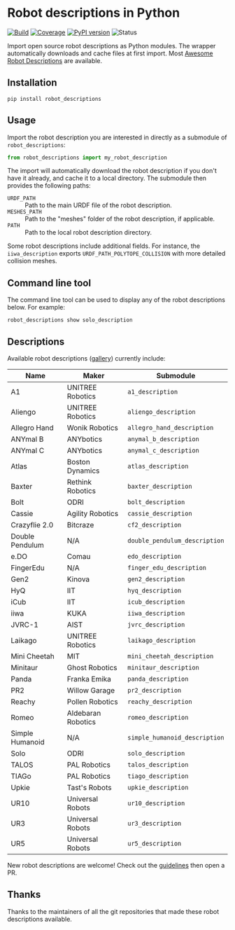 # Robot descriptions in Python

[![Build](https://img.shields.io/github/workflow/status/stephane-caron/robot_descriptions.py/CI)](https://github.com/stephane-caron/robot_descriptions.py/actions)
[![Coverage](https://coveralls.io/repos/github/stephane-caron/robot_descriptions.py/badge.svg?branch=master)](https://coveralls.io/github/stephane-caron/robot_descriptions.py?branch=master)
[![PyPI version](https://img.shields.io/pypi/v/robot_descriptions)](https://pypi.org/project/robot_descriptions/)
![Status](https://img.shields.io/pypi/status/robot_descriptions)

Import open source robot descriptions as Python modules. The wrapper automatically downloads and cache files at first import. Most [Awesome Robot Descriptions](https://github.com/robot-descriptions/awesome-robot-descriptions) are available.

## Installation

```console
pip install robot_descriptions
```

## Usage

Import the robot description you are interested in directly as a submodule of ``robot_descriptions``:

```python
from robot_descriptions import my_robot_description
```

The import will automatically download the robot description if you don't have it already, and cache it to a local directory. The submodule then provides the following paths:

<dl>
    <dt>
        <code>URDF_PATH</code>
    </dt>
    <dd>
        Path to the main URDF file of the robot description.
    </dd>
    <dt>
        <code>MESHES_PATH</code>
    </dt>
    <dd>
        Path to the "meshes" folder of the robot description, if applicable.
    </dd>
    <dt>
        <code>PATH</code>
    </dt>
    <dd>
        Path to the local robot description directory.
    </dd>
</dl>

Some robot descriptions include additional fields. For instance, the ``iiwa_description`` exports ``URDF_PATH_POLYTOPE_COLLISION`` with more detailed collision meshes.

## Command line tool

The command line tool can be used to display any of the robot descriptions below. For example:

```console
robot_descriptions show solo_description
```

## Descriptions

Available robot descriptions ([gallery](https://github.com/robot-descriptions/awesome-robot-descriptions#gallery)) currently include:

| Name                  | Maker              | Submodule                     |
|-----------------------|--------------------| ------------------------------|
| A1                    | UNITREE Robotics   | `a1_description`              |
| Aliengo               | UNITREE Robotics   | `aliengo_description`         |
| Allegro Hand          | Wonik Robotics     | `allegro_hand_description`    |
| ANYmal B              | ANYbotics          | `anymal_b_description`        |
| ANYmal C              | ANYbotics          | `anymal_c_description`        |
| Atlas                 | Boston Dynamics    | `atlas_description`           |
| Baxter                | Rethink Robotics   | `baxter_description`          |
| Bolt                  | ODRI               | `bolt_description`            |
| Cassie                | Agility Robotics   | `cassie_description`          |
| Crazyflie 2.0         | Bitcraze           | `cf2_description`             |
| Double Pendulum       | N/A                | `double_pendulum_description` |
| e.DO                  | Comau              | `edo_description`             |
| FingerEdu             | N/A                | `finger_edu_description`      |
| Gen2                  | Kinova             | `gen2_description`            |
| HyQ                   | IIT                | `hyq_description`             |
| iCub                  | IIT                | `icub_description`            |
| iiwa                  | KUKA               | `iiwa_description`            |
| JVRC-1                | AIST               | `jvrc_description`            |
| Laikago               | UNITREE Robotics   | `laikago_description`         |
| Mini Cheetah          | MIT                | `mini_cheetah_description`    |
| Minitaur              | Ghost Robotics     | `minitaur_description`        |
| Panda                 | Franka Emika       | `panda_description`           |
| PR2                   | Willow Garage      | `pr2_description`             |
| Reachy                | Pollen Robotics    | `reachy_description`          |
| Romeo                 | Aldebaran Robotics | `romeo_description`           |
| Simple Humanoid       | N/A                | `simple_humanoid_description` |
| Solo                  | ODRI               | `solo_description`            |
| TALOS                 | PAL Robotics       | `talos_description`           |
| TIAGo                 | PAL Robotics       | `tiago_description`           |
| Upkie                 | Tast's Robots      | `upkie_description`           |
| UR10                  | Universal Robots   | `ur10_description`            |
| UR3                   | Universal Robots   | `ur3_description`             |
| UR5                   | Universal Robots   | `ur5_description`             |

New robot descriptions are welcome! Check out the [guidelines](CONTRIBUTING.md) then open a PR.

## Thanks

Thanks to the maintainers of all the git repositories that made these robot descriptions available.
